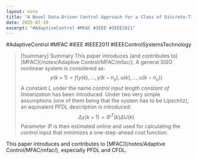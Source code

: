 ```yaml
---
layout: note
title: "A Novel Data-Driven Control Approach for a Class of Discrete-Time Nonlinear Systems"
date: 2025-07-20
excerpt: "#AdaptiveControl #MFAC #IEEE #IEEE2011"
---
```


#AdaptiveControl #MFAC #IEEE #IEEE2011 
#IEEEControlSystemsTechnology 
>[!summary] Summary
>This paper introduces (and contributes to) [MFAC](/notes/Adaptive Control/MFAC/mfac/).
>A general SISO nonlinear system is considered as:
>$$
> y(k+1)=f(y(k),...,y(k-n_y),u(k),...,u(k-n_u))
>$$
>A constant $L$ under the name _control input length constant of linearization_ has been introduced. Under two very simple assumptions (one of them being that the system has to be Lipschitz), an equivalent PFDL description is introduced:
>$$
>\Delta y(k+1) = \Phi^T(k) \Delta U(k)
>$$
>Parameter $\Phi$ is then estimated online and used for calculating the control input that minimizes a one-step-ahead cost function.
 
This paper introduces and contributes to [MFAC](/notes/Adaptive Control/MFAC/mfac/), especially PFDL and CFDL.